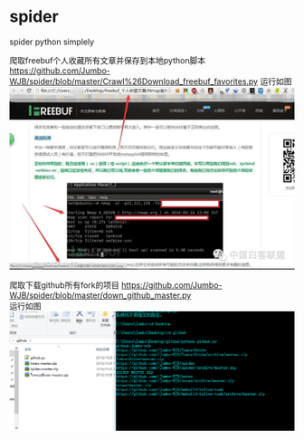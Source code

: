# spider
spider python
simplely



爬取freebuf个人收藏所有文章并保存到本地python脚本   https://github.com/Jumbo-WJB/spider/blob/master/Crawl%26Download_freebuf_favorites.py 
运行如图
![](https://raw.githubusercontent.com/Jumbo-WJB/spider/master/0.jpg)

爬取下载github所有fork的项目  https://github.com/Jumbo-WJB/spider/blob/master/down_github_master.py  
运行如图
![](https://raw.githubusercontent.com/Jumbo-WJB/spider/master/QQ%E5%9B%BE%E7%89%8720161008112503.png)
